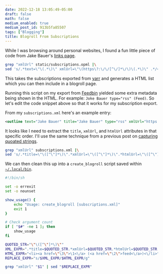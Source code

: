 ```yaml
---
date: 2022-12-18 13:05:49-05:00
draft: false
math: false
medium_enabled: true
medium_post_id: 913b5fa85507
tags: ["Blogging"]
title: Blogroll From Subscriptions
---
```


While I was browsing around personal websites, I found a fun little piece of code from Jake Bauer's [links page](https://www.paritybit.ca/links). 

```bash
grep "xmlUrl" static/subscriptions.opml |\
sed 's/.*text=\"\(.*\)\" xmlUrl=\"\(https\?:\/\/[^\/]*\/\)\(.*\)\" .*/<li><a href=\"\2\">\1<\/a> (<a href=\"\2\3\">feed<\/a>)<\/li>/g'
```

This takes the subscriptions exported from [yarr](https://github.com/nkanaev/yarr) and generates a HTML list which you can then include in a blogroll page.

Running this script on my export from [Feedbin](https://feedbin.com/) yielded some extra metadata being shown in the HTML.  For example: `Joke Bauer type="rss" (Feed)`. So let's edit the code snippet above so that it works for my subscription export.

From my `subscriptions.xml` here's an example entry:

```xml
<outline text="Jake Bauer" title="Jake Bauer" type="rss" xmlUrl="https://www.paritybit.ca/feed.xml" htmlUrl="https://www.paritybit.ca/"/>
```

It looks like I need to extract the `title`, `xmlUrl`, and `htmlUrl` attributes in that specific order. I'll use the same technique from a previous post on [capturing quoated strings](/blog/capturing-quoted-string-sed).

```bash
grep "xmlUrl" subscriptions.xml |\
sed 's/.*title=\"\([^\"]*\)\".*xmlUrl=\"\([^\"]*\)\".*htmlUrl=\"\([^\"]*\)\".*/<li><a href=\"\3\">\1<\/a> (<a href=\"\2\">feed<\/a>)<\/li>/g'
```

We can then clean this up into a `create_blogroll` script saved within [`~/.local/bin`](/blog/customexec/).

```bash
#!/bin/sh

set -o errexit
set -o nounset

show_usage() {
    echo "Usage: create_blogroll [subscriptions.xml]"
    exit 1
}

# Check argument count
if [ "$#" -ne 1 ]; then
    show_usage
fi

QUOTED_STR="\"\([^\"]*\)\""
XML_EXPR=".*title=$QUOTED_STR.*xmlUrl=$QUOTED_STR.*htmlUrl=$QUOTED_STR.*"
HTML_EXPR="<li><a href=\"\3\">\1<\/a> (<a href=\"\2\">feed<\/a>)<\/li>"
REPLACE_EXPR="s/$XML_EXPR/$HTML_EXPR/g"

grep "xmlUrl" "$1" | sed "$REPLACE_EXPR"
```
